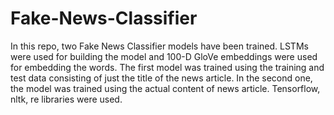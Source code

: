 # Fake-News-Classifier

In this repo, two Fake News Classifier models have been trained. LSTMs were used for building the model and 100-D GloVe embeddings were used for embedding the words. The first model was trained using the training and test data consisting of just the title of the news article. In the second one, the model was trained using the actual content of news article. Tensorflow, nltk, re libraries were used.
